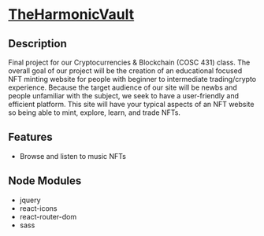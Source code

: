 # [TheHarmonicVault](https://the-harmonic-vault.vercel.app/)
## Description
Final project for our Cryptocurrencies & Blockchain (COSC 431) class. The overall goal of our project will be the creation of an educational focused NFT minting website for people with beginner to intermediate trading/crypto experience. Because the target audience of our site will be newbs and people unfamiliar with the subject, we seek to have a user-friendly and efficient platform. This site will have your typical aspects of an NFT website so being able to mint, explore, learn, and trade NFTs.


## Features
- Browse and listen to music NFTs

## Node Modules
- jquery
- react-icons
- react-router-dom
- sass